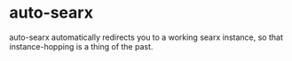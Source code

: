 # auto-searx
auto-searx automatically redirects you to a working searx instance, so that instance-hopping is a thing of the past.
